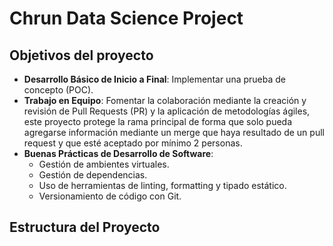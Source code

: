 # Chrun Data Science Project 

## Objetivos del proyecto
- **Desarrollo Básico de Inicio a Final**: Implementar una prueba de concepto (POC).
- **Trabajo en Equipo**: Fomentar la colaboración mediante la creación y revisión de Pull Requests (PR) y la aplicación de metodologías ágiles, este proyecto protege la rama principal de forma que solo pueda agregarse información mediante un merge que haya resultado de un pull request y que esté aceptado por mínimo 2 personas.
- **Buenas Prácticas de Desarrollo de Software**:
  - Gestión de ambientes virtuales.
  - Gestión de dependencias.
  - Uso de herramientas de linting, formatting y tipado estático.
  - Versionamiento de código con Git.

## Estructura del Proyecto
